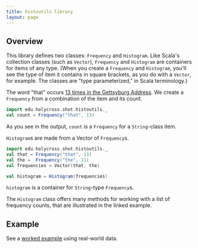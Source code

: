```yaml
---
title: histoutils library
layout: page
---
```



## Overview

This library defines two classes: `Frequency` and `Histogram`.  Like Scala's collection classes (such as `Vector`), `Frequency` and `Histogram` are containers for items of any type.  (When you create a `Frequency` and `Histogram`, you'll see the type of item it contains in square brackets, as you do with a `Vector`, for example. The classes are "type parameterized," in Scala terminology.)

The word "that" occurs [13 times in the Gettsyburg Address](https://mybinder.org/v2/gh/neelsmith/gettysburg/master?filepath=nbs%2Fzipf.ipynb).  We create a `Frequency` from a combination of the item and its count.


```scala mdoc
import edu.holycross.shot.histoutils._
val count = Frequency("that", 13)
```

As you see in the output, `count` is a `Frequency` for a `String`-class item.

`Histogram`s are made from a Vector of `Frequency`s.

```scala mdoc:silent
import edu.holycross.shot.histoutils._
val that = Frequency("that", 13)
val the =  Frequency("the", 11)
val frequencies = Vector(that, the)
```
```scala mdoc:silent
val histogram = Histogram(frequencies)
```

`histogram` is a container for `String`-type `Frequency`s.

The `Histogram` class offers many methods for working with a list of frequency counts, that are illustrated in the linked example.

## Example

See a [worked example](./worked-example/) using real-world data.
